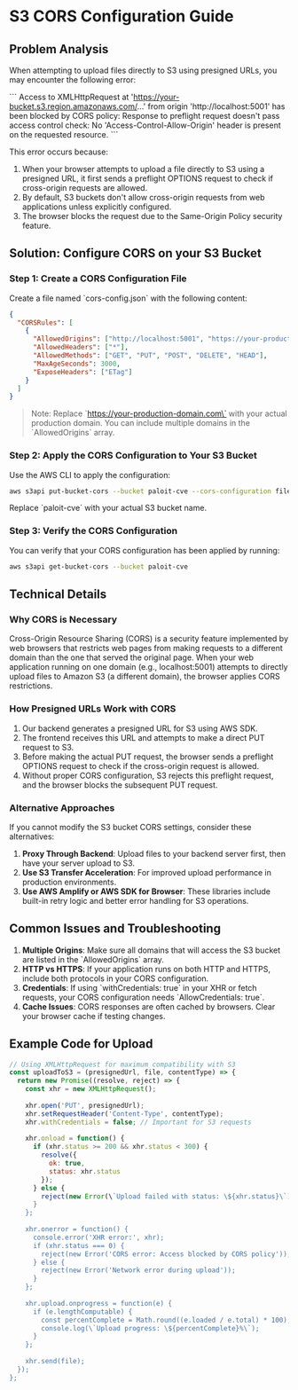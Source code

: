 # S3 CORS Configuration Guide

## Problem Analysis

When attempting to upload files directly to S3 using presigned URLs, you may encounter the following error:

\`\`\`
Access to XMLHttpRequest at 'https://your-bucket.s3.region.amazonaws.com/...' from origin 'http://localhost:5001' 
has been blocked by CORS policy: Response to preflight request doesn't pass access control check: 
No 'Access-Control-Allow-Origin' header is present on the requested resource.
\`\`\`

This error occurs because:

1. When your browser attempts to upload a file directly to S3 using a presigned URL, it first sends a preflight OPTIONS request to check if cross-origin requests are allowed.
2. By default, S3 buckets don't allow cross-origin requests from web applications unless explicitly configured.
3. The browser blocks the request due to the Same-Origin Policy security feature.

## Solution: Configure CORS on your S3 Bucket

### Step 1: Create a CORS Configuration File

Create a file named \`cors-config.json\` with the following content:

```json
{
  "CORSRules": [
    {
      "AllowedOrigins": ["http://localhost:5001", "https://your-production-domain.com"],
      "AllowedHeaders": ["*"],
      "AllowedMethods": ["GET", "PUT", "POST", "DELETE", "HEAD"],
      "MaxAgeSeconds": 3000,
      "ExposeHeaders": ["ETag"]
    }
  ]
}
```

> Note: Replace \`https://your-production-domain.com\` with your actual production domain. You can include multiple domains in the \`AllowedOrigins\` array.

### Step 2: Apply the CORS Configuration to Your S3 Bucket

Use the AWS CLI to apply the configuration:

```bash
aws s3api put-bucket-cors --bucket paloit-cve --cors-configuration file://cors-config.json
```

Replace \`paloit-cve\` with your actual S3 bucket name.

### Step 3: Verify the CORS Configuration

You can verify that your CORS configuration has been applied by running:

```bash
aws s3api get-bucket-cors --bucket paloit-cve
```

## Technical Details

### Why CORS is Necessary

Cross-Origin Resource Sharing (CORS) is a security feature implemented by web browsers that restricts web pages from making requests to a different domain than the one that served the original page. When your web application running on one domain (e.g., localhost:5001) attempts to directly upload files to Amazon S3 (a different domain), the browser applies CORS restrictions.

### How Presigned URLs Work with CORS

1. Our backend generates a presigned URL for S3 using AWS SDK.
2. The frontend receives this URL and attempts to make a direct PUT request to S3.
3. Before making the actual PUT request, the browser sends a preflight OPTIONS request to check if the cross-origin request is allowed.
4. Without proper CORS configuration, S3 rejects this preflight request, and the browser blocks the subsequent PUT request.

### Alternative Approaches

If you cannot modify the S3 bucket CORS settings, consider these alternatives:

1. **Proxy Through Backend**: Upload files to your backend server first, then have your server upload to S3.
2. **Use S3 Transfer Acceleration**: For improved upload performance in production environments.
3. **Use AWS Amplify or AWS SDK for Browser**: These libraries include built-in retry logic and better error handling for S3 operations.

## Common Issues and Troubleshooting

1. **Multiple Origins**: Make sure all domains that will access the S3 bucket are listed in the \`AllowedOrigins\` array.
2. **HTTP vs HTTPS**: If your application runs on both HTTP and HTTPS, include both protocols in your CORS configuration.
3. **Credentials**: If using \`withCredentials: true\` in your XHR or fetch requests, your CORS configuration needs \`AllowCredentials: true\`.
4. **Cache Issues**: CORS responses are often cached by browsers. Clear your browser cache if testing changes.

## Example Code for Upload

```javascript
// Using XMLHttpRequest for maximum compatibility with S3
const uploadToS3 = (presignedUrl, file, contentType) => {
  return new Promise((resolve, reject) => {
    const xhr = new XMLHttpRequest();
    
    xhr.open('PUT', presignedUrl);
    xhr.setRequestHeader('Content-Type', contentType);
    xhr.withCredentials = false; // Important for S3 requests
    
    xhr.onload = function() {
      if (xhr.status >= 200 && xhr.status < 300) {
        resolve({
          ok: true,
          status: xhr.status
        });
      } else {
        reject(new Error(\`Upload failed with status: \${xhr.status}\`));
      }
    };
    
    xhr.onerror = function() {
      console.error('XHR error:', xhr);
      if (xhr.status === 0) {
        reject(new Error('CORS error: Access blocked by CORS policy'));
      } else {
        reject(new Error('Network error during upload'));
      }
    };
    
    xhr.upload.onprogress = function(e) {
      if (e.lengthComputable) {
        const percentComplete = Math.round((e.loaded / e.total) * 100);
        console.log(\`Upload progress: \${percentComplete}%\`);
      }
    };
    
    xhr.send(file);
  });
};
```
